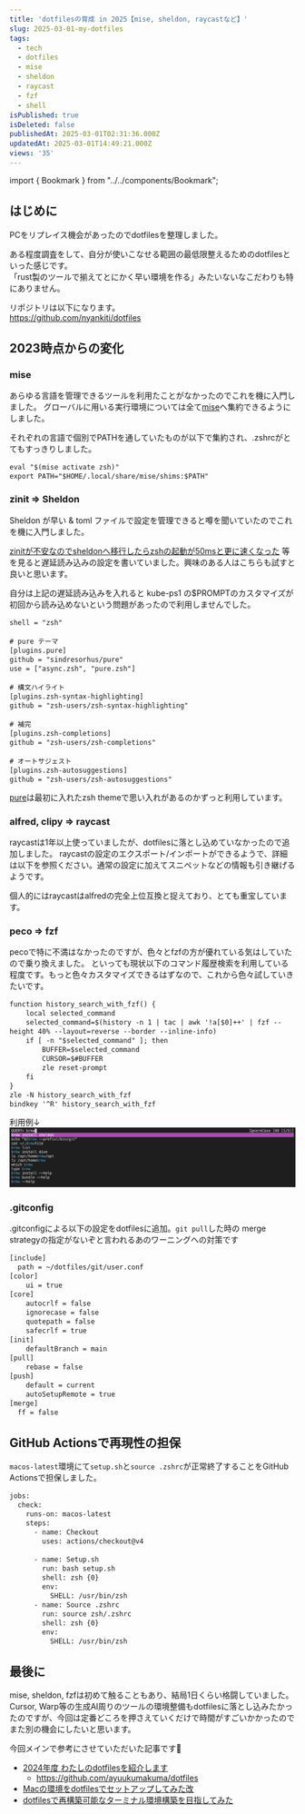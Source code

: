 ```yaml
---
title: 'dotfilesの育成 in 2025【mise, sheldon, raycastなど】'
slug: 2025-03-01-my-dotfiles
tags:
  - tech
  - dotfiles
  - mise
  - sheldon
  - raycast
  - fzf
  - shell
isPublished: true
isDeleted: false
publishedAt: 2025-03-01T02:31:36.000Z
updatedAt: 2025-03-01T14:49:21.000Z
views: '35'
---
```

import { Bookmark } from "../../components/Bookmark";

## はじめに
PCをリプレイス機会があったのでdotfilesを整理しました。

ある程度調査をして、自分が使いこなせる範囲の最低限整えるためのdotfilesといった感じです。  
「rust製のツールで揃えてとにかく早い環境を作る」みたいないなこだわりも特にありません。

リポジトリは以下になります。  
https://github.com/nyankiti/dotfiles

## 2023時点からの変化
### mise
あらゆる言語を管理できるツールを利用たことがなかったのでこれを機に入門しました。
グローバルに用いる実行環境については全て[mise](https://github.com/jdx/mise)へ集約できるようにしました。

それぞれの言語で個別でPATHを通していたものが以下で集約され、.zshrcがとてもすっきりしました。
```
eval "$(mise activate zsh)"
export PATH="$HOME/.local/share/mise/shims:$PATH"
```

### zinit => Sheldon
Sheldon が早い & toml ファイルで設定を管理できると噂を聞いていたのでこれを機に入門しました。

[zinitが不安なのでsheldonへ移行したらzshの起動が50msと更に速くなった](https://ktrysmt.github.io/blog/migrate-zinit-to-sheldon/) 等を見ると遅延読み込みの設定を書いていました。興味のある人はこちらも試すと良いと思います。

自分は上記の遅延読み込みを入れると kube-ps1 の$PROMPTのカスタマイズが初回から読み込めないという問題があったので利用しませんでした。

```
shell = "zsh"

# pure テーマ
[plugins.pure]
github = "sindresorhus/pure"
use = ["async.zsh", "pure.zsh"]

# 構文ハイライト
[plugins.zsh-syntax-highlighting]
github = "zsh-users/zsh-syntax-highlighting"

# 補完
[plugins.zsh-completions]
github = "zsh-users/zsh-completions"

# オートサジェスト
[plugins.zsh-autosuggestions]
github = "zsh-users/zsh-autosuggestions"
```
[pure](https://github.com/sindresorhus/pure)は最初に入れたzsh themeで思い入れがあるのかずっと利用しています。

### alfred, clipy => raycast
raycastは1年以上使っていましたが、dotfilesに落とし込めていなかったので追加しました。
raycastの設定のエクスポート/インポートができるようで、詳細は以下を参照ください。通常の設定に加えてスニペットなどの情報も引き継げるようです。
<Bookmark href="https://www.raycast.com/changelog/1-22-0" />

個人的にはraycastはalfredの完全上位互換と捉えており、とても重宝しています。

### peco => fzf
pecoで特に不満はなかったのですが、色々とfzfの方が優れている気はしていたので乗り換えました。
といっても現状以下のコマンド履歴検索を利用している程度です。もっと色々カスタマイズできるはずなので、これから色々試していきたいです。 
```
function history_search_with_fzf() {
    local selected_command
    selected_command=$(history -n 1 | tac | awk '!a[$0]++' | fzf --height 40% --layout=reverse --border --inline-info)
    if [ -n "$selected_command" ]; then
        BUFFER=$selected_command
        CURSOR=$#BUFFER
        zle reset-prompt
    fi
}
zle -N history_search_with_fzf
bindkey '^R' history_search_with_fzf
```

利用例↓
![alt text](<images/2025-03-01-my-dotfiles/スクリーンショット 2025-03-01 22.09.22.png>)

### .gitconfig
.gitconfigによる以下の設定をdotfilesに追加。`git pull`した時の merge strategyの指定がないぞと言われるあのワーニングへの対策です
```
[include]
  path = ~/dotfiles/git/user.conf
[color]
	ui = true
[core]
	autocrlf = false
	ignorecase = false
	quotepath = false
	safecrlf = true
[init]
	defaultBranch = main
[pull]
	rebase = false
[push]
	default = current
    autoSetupRemote = true
[merge]
  ff = false
```

## GitHub Actionsで再現性の担保
`macos-latest`環境にて`setup.sh`と`source .zshrc`が正常終了することをGitHub Actionsで担保しました。
```
jobs:
  check:
    runs-on: macos-latest
    steps:
      - name: Checkout
        uses: actions/checkout@v4

      - name: Setup.sh
        run: bash setup.sh
        shell: zsh {0}
        env:
          SHELL: /usr/bin/zsh
      - name: Source .zshrc
        run: source zsh/.zshrc
        shell: zsh {0}
        env:
          SHELL: /usr/bin/zsh
```

## 最後に
mise, sheldon, fzfは初めて触ることもあり、結局1日くらい格闘していました。  
Cursor, Warp等の生成AI周りのツールの環境整備もdotfilesに落とし込みたかったのですが、今回は定番どころを押さえていくだけで時間がすごいかかったのでまた別の機会にしたいと思います。

今回メインで参考にさせていただいた記事です🙏
- [2024年度 わたしのdotfilesを紹介します](https://zenn.dev/smartcamp/articles/f20a72910bde40)
  - https://github.com/ayuukumakuma/dotfiles
- [Macの環境をdotfilesでセットアップしてみた改](https://github.com/tsukuboshi/dotfiles)
- [dotfilesで再構築可能なターミナル環境構築を目指してみた](https://dev.classmethod.jp/articles/dotfiles-reconstruct-termina-env/)

